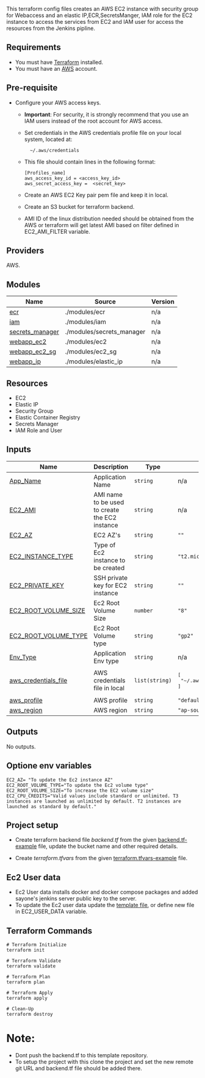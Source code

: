 This terraform config files creates an AWS EC2 instance with security group for Webaccess and an elastic IP,ECR,SecretsManger, IAM role for the EC2 instance to access the services from EC2 and IAM user for access the resources from the Jenkins pipline.


## Requirements

- You must have [Terraform](https://developer.hashicorp.com/terraform/tutorials/aws-get-started/install-cli)  installed.
- You must have an [AWS](https://console.aws.amazon.com/) account.

## Pre-requisite

* Configure your AWS access keys.

    * **Important**: For security, it is strongly recommend that you use an IAM users instead of the root account for AWS access.
    
    * Set credentials in the AWS credentials profile file on your local system, located at:
    
            ~/.aws/credentials
    * This file should contain lines in the following format:
        ```  
        [Profiles_name]
        aws_access_key_id = <access_key_id>
        aws_secret_access_key =  <secret_key>           
        ```
    * Create an AWS EC2 Key pair pem file and keep it in local.
    * Create an S3 bucket for terraform backend.
    * AMI ID of the linux distribution needed should be obtained from the AWS or terraform will get latest AMI based on filter defined in EC2_AMI_FILTER variable.

## Providers

AWS.

## Modules

| Name | Source | Version |
|------|--------|---------|
| <a name="module_ecr"></a> [ecr](#module\_ecr) | ./modules/ecr | n/a |
| <a name="module_iam"></a> [iam](#module\_iam) | ./modules/iam | n/a |
| <a name="module_secrets_manager"></a> [secrets\_manager](#module\_secrets\_manager) | ./modules/secrets_manager | n/a |
| <a name="module_webapp_ec2"></a> [webapp\_ec2](#module\_webapp\_ec2) | ./modules/ec2 | n/a |
| <a name="module_webapp_ec2_sg"></a> [webapp\_ec2\_sg](#module\_webapp\_ec2\_sg) | ./modules/ec2_sg | n/a |
| <a name="module_webapp_ip"></a> [webapp\_ip](#module\_webapp\_ip) | ./modules/elastic_ip | n/a |

## Resources

+ EC2
+ Elastic IP
+ Security Group
+ Elastic Container Registry
+ Secrets Manager
+ IAM Role and User


## Inputs

| Name | Description | Type | Default | Required |
|------|-------------|------|---------|:--------:|
| <a name="input_App_Name"></a> [App\_Name](#input\_App\_Name) | Application Name | `string` | n/a | yes |
| <a name="input_EC2_AMI"></a> [EC2\_AMI](#input\_EC2\_AMI) | AMI name to be used to create the EC2 instance | `string` | n/a | yes |
| <a name="input_EC2_AZ"></a> [EC2\_AZ](#input\_EC2\_AZ) | EC2 AZ's | `string` | `""` | no |
| <a name="input_EC2_INSTANCE_TYPE"></a> [EC2\_INSTANCE\_TYPE](#input\_EC2\_INSTANCE\_TYPE) | Type of Ec2 instance to be created | `string` | `"t2.micro"` | no |
| <a name="input_EC2_PRIVATE_KEY"></a> [EC2\_PRIVATE\_KEY](#input\_EC2\_PRIVATE\_KEY) | SSH private key for EC2 instance | `string` | `""` | no |
| <a name="input_EC2_ROOT_VOLUME_SIZE"></a> [EC2\_ROOT\_VOLUME\_SIZE](#input\_EC2\_ROOT\_VOLUME\_SIZE) | Ec2 Root Volume Size | `number` | `"8"` | no |
| <a name="input_EC2_ROOT_VOLUME_TYPE"></a> [EC2\_ROOT\_VOLUME\_TYPE](#input\_EC2\_ROOT\_VOLUME\_TYPE) | Ec2 Root Volume type | `string` | `"gp2"` | no |
| <a name="input_Env_Type"></a> [Env\_Type](#input\_Env\_Type) | Application Env type | `string` | n/a | yes |
| <a name="input_aws_credentials_file"></a> [aws\_credentials\_file](#input\_aws\_credentials\_file) | AWS credentials file in local | `list(string)` | <pre>[<br>  "~/.aws/credentials"<br>]</pre> | no |
| <a name="input_aws_profile"></a> [aws\_profile](#input\_aws\_profile) | AWS profile | `string` | `"default"` | no |
| <a name="input_aws_region"></a> [aws\_region](#input\_aws\_region) | AWS region | `string` | `"ap-southeast-1"` | no |

## Outputs

No outputs.

## Optione env variables

```
EC2_AZ= "To update the Ec2 instance AZ"
EC2_ROOT_VOLUME_TYPE="To update the Ec2 volume type"
EC2_ROOT_VOLUME_SIZE="To increase the EC2 volume size"
EC2_CPU_CREDITS="Valid values include standard or unlimited. T3 instances are launched as unlimited by default. T2 instances are launched as standard by default."
```
## Project setup

* Create terraform backend file *backend.tf* from the given [backend.tf-example](backend.tf-example) file, update the bucket name and other required details.

* Create *terraform.tfvars* from the given [terraform.tfvars-example](terraform.tfvars-example) file.

## Ec2 User data

* Ec2 User data installs docker and docker compose packages and added sayone's jenkins server public key to the server.
* To update the Ec2 user data update the [template file](templates/install-scripts.sh), or define new file in EC2_USER_DATA variable.

## Terraform Commands

```
# Terraform Initialize
terraform init

# Terraform Validate
terraform validate

# Terraform Plan
terraform plan

# Terraform Apply
terraform apply

# Clean-Up
terraform destroy
```


# Note: 
+ Dont push the backend.tf to this template repository.
+ To setup the project with this clone the project and set the new remote git URL and backend.tf file should be added there.